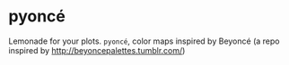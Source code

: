 # pyoncé
Lemonade for your plots. `pyoncé`, color maps inspired by Beyoncé (a repo inspired by http://beyoncepalettes.tumblr.com/)
